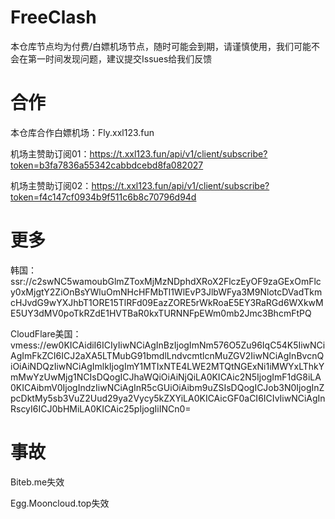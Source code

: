 # FreeClash
本仓库节点均为付费/白嫖机场节点，随时可能会到期，请谨慎使用，我们可能不会在第一时间发现问题，建议提交Issues给我们反馈
# 合作
本仓库合作白嫖机场：Fly.xxl123.fun

机场主赞助订阅01：https://t.xxl123.fun/api/v1/client/subscribe?token=b3fa7836a55342cabbdcebd8fa082027

机场主赞助订阅02：https://t.xxl123.fun/api/v1/client/subscribe?token=f4c147cf0934b9f511c6b8c70796d94d
# 更多
韩国：ssr://c2swNC5wamoubGlmZToxMjMzNDphdXRoX2FlczEyOF9zaGExOmFlcy0xMjgtY2ZiOnBsYWluOmNHcHFMbTl1WlEvP3JlbWFya3M9NlotcDVadTkmcHJvdG9wYXJhbT1ORE15TlRFd09EazZORE5rWkRoaE5EY3RaRGd6WXkwME5UY3dMV0poTkRZdE1HVTBaR0kxTURNNFpEWm0mb2Jmc3BhcmFtPQ

CloudFlare美国：vmess://ew0KICAidiI6ICIyIiwNCiAgInBzIjogImNm576O5Zu96IqC54K5IiwNCiAgImFkZCI6ICJ2aXA5LTMubG91bmdlLndvcmtlcnMuZGV2IiwNCiAgInBvcnQiOiAiNDQzIiwNCiAgImlkIjogImY1MTIxNTE4LWE2MTQtNGExNi1iMWYxLThkYmMwYzUwMjg1NCIsDQogICJhaWQiOiAiNjQiLA0KICAic2N5IjogImF1dG8iLA0KICAibmV0IjogIndzIiwNCiAgInR5cGUiOiAibm9uZSIsDQogICJob3N0IjogInZpcDktMy5sb3VuZ2Uud29ya2Vycy5kZXYiLA0KICAicGF0aCI6ICIvIiwNCiAgInRscyI6ICJ0bHMiLA0KICAic25pIjogIiINCn0=
# 事故
Biteb.me失效

Egg.Mooncloud.top失效
